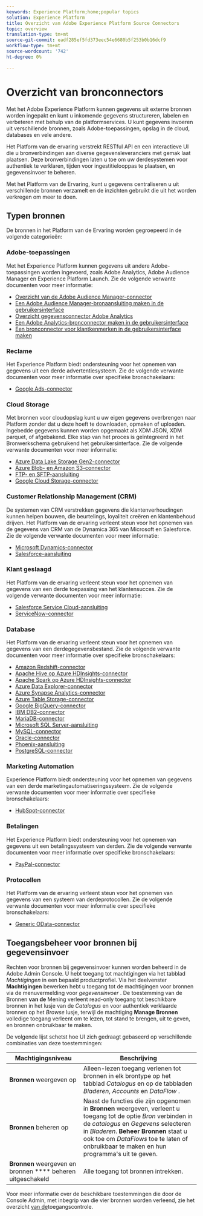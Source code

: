 ```yaml
---
keywords: Experience Platform;home;popular topics
solution: Experience Platform
title: Overzicht van Adobe Experience Platform Source Connectors
topic: overview
translation-type: tm+mt
source-git-commit: eadf285ef5fd373eec54e6680b5f253b0b16dcf9
workflow-type: tm+mt
source-wordcount: '742'
ht-degree: 0%

---
```



# Overzicht van bronconnectors

Met het Adobe Experience Platform kunnen gegevens uit externe bronnen worden ingepakt en kunt u inkomende gegevens structureren, labelen en verbeteren met behulp van de platformservices. U kunt gegevens invoeren uit verschillende bronnen, zoals Adobe-toepassingen, opslag in de cloud, databases en vele andere.

Het Platform van de ervaring verstrekt RESTful API en een interactieve UI die u bronverbindingen aan diverse gegevensleveranciers met gemak laat plaatsen. Deze bronverbindingen laten u toe om uw derdesystemen voor authentiek te verklaren, tijden voor ingestitielooppas te plaatsen, en gegevensinvoer te beheren.

Met het Platform van de Ervaring, kunt u gegevens centraliseren u uit verschillende bronnen verzamelt en de inzichten gebruikt die uit het worden verkregen om meer te doen.

## Typen bronnen

De bronnen in het Platform van de Ervaring worden gegroepeerd in de volgende categorieën:

### Adobe-toepassingen

Met het Experience Platform kunnen gegevens uit andere Adobe-toepassingen worden ingevoerd, zoals Adobe Analytics, Adobe Audience Manager en Experience Platform Launch. Zie de volgende verwante documenten voor meer informatie:

- [Overzicht van de Adobe Audience Manager-connector](connectors/adobe-applications/audience-manager.md)
- [Een Adobe Audience Manager-bronaansluiting maken in de gebruikersinterface](./tutorials/ui/create/adobe-applications/audience-manager.md)
- [Overzicht gegevensconnector Adobe Analytics](connectors/adobe-applications/analytics.md)
- [Een Adobe Analytics-bronconnector maken in de gebruikersinterface](./tutorials/ui/create/adobe-applications/analytics.md)
- [Een bronconnector voor klantkenmerken in de gebruikersinterface maken](./tutorials/ui/create/adobe-applications/customer-attributes.md)

### Reclame

Het Experience Platform biedt ondersteuning voor het opnemen van gegevens uit een derde advertentiesysteem. Zie de volgende verwante documenten voor meer informatie over specifieke bronschakelaars:

- [Google Ads-connector](connectors/advertising/ads.md)

### Cloud Storage

Met bronnen voor cloudopslag kunt u uw eigen gegevens overbrengen naar Platform zonder dat u deze hoeft te downloaden, opmaken of uploaden. Ingebedde gegevens kunnen worden opgemaakt als XDM JSON, XDM parquet, of afgebakend. Elke stap van het proces is geïntegreerd in het Bronwerkschema gebruikend het gebruikersinterface. Zie de volgende verwante documenten voor meer informatie:

- [Azure Data Lake Storage Gen2-connector](connectors/cloud-storage/adls-gen2.md)
- [Azure Blob- en Amazon S3-connector](connectors/cloud-storage/blob-s3.md)
- [FTP- en SFTP-aansluiting](connectors/cloud-storage/ftp-sftp.md)
- [Google Cloud Storage-connector](connectors/cloud-storage/google-cloud-storage.md)

### Customer Relationship Management (CRM)

De systemen van CRM verstrekken gegevens die klantenverhoudingen kunnen helpen bouwen, die beurtelings, loyaliteit creëren en klantenbehoud drijven. Het Platform van de ervaring verleent steun voor het opnemen van de gegevens van CRM van de Dynamica 365 van Microsoft en Salesforce. Zie de volgende verwante documenten voor meer informatie:

- [Microsoft Dynamics-connector](connectors/crm/ms-dynamics.md)
- [Salesforce-aansluiting](connectors/crm/salesforce.md)

### Klant geslaagd

Het Platform van de ervaring verleent steun voor het opnemen van gegevens van een derde toepassing van het klantensucces. Zie de volgende verwante documenten voor meer informatie:

- [Salesforce Service Cloud-aansluiting](connectors/customer-success/salesforce-service-cloud.md)
- [ServiceNow-connector](connectors/customer-success/servicenow.md)

### Database

Het Platform van de ervaring verleent steun voor het opnemen van gegevens van een derdegegevensbestand. Zie de volgende verwante documenten voor meer informatie over specifieke bronschakelaars:

- [Amazon Redshift-connector](connectors/databases/redshift.md)
- [Apache Hive op Azure HDInsights-connector](connectors/databases/hive.md)
- [Apache Spark op Azure HDInsights-connector](connectors/databases/spark.md)
- [Azure Data Explorer-connector](connectors/databases/data-explorer.md)
- [Azure Synapse Analytics-connector](connectors/databases/synapse-analytics.md)
- [Azure Table Storage-connector](connectors/databases/ats.md)
- [Google BigQuery-connector](connectors/databases/bigquery.md)
- [IBM DB2-connector](connectors/databases/ibm-db2.md)
- [MariaDB-connector](connectors/databases/mariadb.md)
- [Microsoft SQL Server-aansluiting](connectors/databases/sql-server.md)
- [MySQL-connector](connectors/databases/mysql.md)
- [Oracle-connector](connectors/databases/oracle.md)
- [Phoenix-aansluiting](connectors/databases/phoenix.md)
- [PostgreSQL-connector](connectors/databases/postgres.md)

### Marketing Automation

Experience Platform biedt ondersteuning voor het opnemen van gegevens van een derde marketingautomatiseringssysteem. Zie de volgende verwante documenten voor meer informatie over specifieke bronschakelaars:

- [HubSpot-connector](connectors/marketing-automation/hubspot.md)

### Betalingen

Het Experience Platform biedt ondersteuning voor het opnemen van gegevens uit een betalingssysteem van derden. Zie de volgende verwante documenten voor meer informatie over specifieke bronschakelaars:

- [PayPal-connector](connectors/payments/paypal.md)

### Protocollen

Het Platform van de ervaring verleent steun voor het opnemen van gegevens van een systeem van derdeprotocollen. Zie de volgende verwante documenten voor meer informatie over specifieke bronschakelaars:

- [Generic OData-connector](connectors/protocols/odata.md)

## Toegangsbeheer voor bronnen bij gegevensinvoer

Rechten voor bronnen bij gegevensinvoer kunnen worden beheerd in de Adobe Admin Console. U hebt toegang tot machtigingen via het tabblad *Machtigingen* in een bepaald productprofiel. Via het deelvenster **Machtigingen** bewerken hebt u toegang tot de machtigingen voor bronnen via de menuvermelding voor *gegevensinvoer* . De toestemming van de Bronnen **van de** Mening verleent read-only toegang tot beschikbare bronnen in het lusje van de *Catalogus* en voor authentiek verklaarde bronnen op het *Browse* lusje, terwijl de machtiging **Manage Bronnen** volledige toegang verleent om te lezen, tot stand te brengen, uit te geven, en bronnen onbruikbaar te maken.

De volgende lijst schetst hoe UI zich gedraagt gebaseerd op verschillende combinaties van deze toestemmingen:

| Machtigingsniveau | Beschrijving |
| ---- | ----|
| **Bronnen** weergeven op | Alleen-lezen toegang verlenen tot bronnen in elk brontype op het tabblad *Catalogus* en op de tabbladen *Bladeren*, *Accounts* en *DataFlow* . |
| **Bronnen** beheren op | Naast de functies die zijn opgenomen in **Bronnen** weergeven, verleent u toegang tot de optie *Bron* verbinden in de *catalogus* en *Gegevens* selecteren in *Bladeren*. **Beheer Bronnen** staat u ook toe om *DataFlows* toe te laten of onbruikbaar te maken en hun programma&#39;s uit te geven. |
| **Bronnen** weergeven en bronnen **** beheren uitgeschakeld | Alle toegang tot bronnen intrekken. |

Voor meer informatie over de beschikbare toestemmingen die door de Console Admin, met inbegrip van die vier bronnen worden verleend, zie het overzicht [van de](../access-control/home.md)toegangscontrole.
